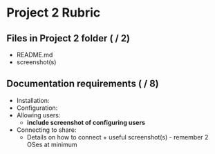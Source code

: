 # Project 2 Rubric

## Files in Project 2 folder ( / 2)

- README.md
- screenshot(s)

## Documentation requirements ( / 8)

- Installation:
- Configuration:
- Allowing users:
  - **include screenshot of configuring users**
- Connecting to share:
  - Details on how to connect + useful screenshot(s) - remember 2 OSes at minimum
